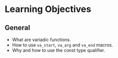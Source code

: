 # Learning Objectives
## General
- What are variadic functions.
- How to use `va_start`, `va_arg` and `va_end` macros.
- Why and how to use the const type qualifier.
